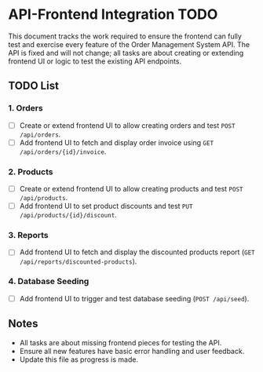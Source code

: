 # API-Frontend Integration TODO

This document tracks the work required to ensure the frontend can fully test and exercise every feature of the Order Management System API. The API is fixed and will not change; all tasks are about creating or extending frontend UI or logic to test the existing API endpoints.

## TODO List

### 1. Orders
- [ ] Create or extend frontend UI to allow creating orders and test `POST /api/orders`.
- [ ] Add frontend UI to fetch and display order invoice using `GET /api/orders/{id}/invoice`.

### 2. Products
- [ ] Create or extend frontend UI to allow creating products and test `POST /api/products`.
- [ ] Add frontend UI to set product discounts and test `PUT /api/products/{id}/discount`.

### 3. Reports
- [ ] Add frontend UI to fetch and display the discounted products report (`GET /api/reports/discounted-products`).

### 4. Database Seeding
- [ ] Add frontend UI to trigger and test database seeding (`POST /api/seed`).

## Notes
- All tasks are about missing frontend pieces for testing the API.
- Ensure all new features have basic error handling and user feedback.
- Update this file as progress is made.
